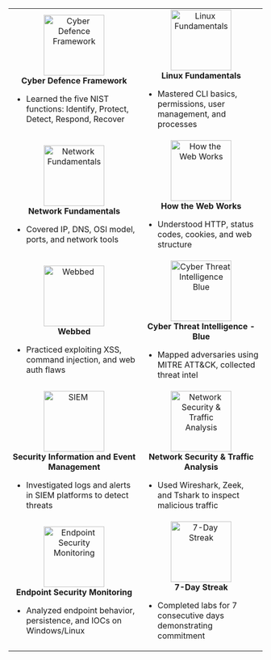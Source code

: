 <div align="center">

<table>
  <tr>
    <td align="center">
      <img src="https://assets.tryhackme.com/img/badges/cyberdefenceframework.svg" alt="Cyber Defence Framework" width="120"/><br/>
      <strong>Cyber Defence Framework</strong><br/>
      <ul align="left">
        <li>Learned the five NIST functions: Identify, Protect, Detect, Respond, Recover</li>
      </ul>
    </td>
    <td align="center">
      <img src="https://assets.tryhackme.com/img/badges/linux.svg" alt="Linux Fundamentals" width="120"/><br/>
      <strong>Linux Fundamentals</strong><br/>
      <ul align="left">
        <li>Mastered CLI basics, permissions, user management, and processes</li>
      </ul>
    </td>
  </tr>
  <tr>
    <td align="center">
      <img src="https://assets.tryhackme.com/img/badges/networkfundamentals.svg" alt="Network Fundamentals" width="120"/><br/>
      <strong>Network Fundamentals</strong><br/>
      <ul align="left">
        <li>Covered IP, DNS, OSI model, ports, and network tools</li>
      </ul>
    </td>
    <td align="center">
      <img src="https://assets.tryhackme.com/img/badges/howthewebworks.svg" alt="How the Web Works" width="120"/><br/>
      <strong>How the Web Works</strong><br/>
      <ul align="left">
        <li>Understood HTTP, status codes, cookies, and web structure</li>
      </ul>
    </td>
  </tr>
  <tr>
    <td align="center">
      <img src="https://assets.tryhackme.com/img/badges/webbed.svg" alt="Webbed" width="120"/><br/>
      <strong>Webbed</strong><br/>
      <ul align="left">
        <li>Practiced exploiting XSS, command injection, and web auth flaws</li>
      </ul>
    </td>
    <td align="center">
      <img src="https://assets.tryhackme.com/img/badges/cyberthreatintellegenceblue.svg" alt="Cyber Threat Intelligence Blue" width="120"/><br/>
      <strong>Cyber Threat Intelligence - Blue</strong><br/>
      <ul align="left">
        <li>Mapped adversaries using MITRE ATT&CK, collected threat intel</li>
      </ul>
    </td>
  </tr>
  <tr>
    <td align="center">
      <img src="https://assets.tryhackme.com/img/badges/securityinformationandeventmanagement.svg" alt="SIEM" width="120"/><br/>
      <strong>Security Information and Event Management</strong><br/>
      <ul align="left">
        <li>Investigated logs and alerts in SIEM platforms to detect threats</li>
      </ul>
    </td>
    <td align="center">
      <img src="https://assets.tryhackme.com/img/badges/networksecurityandtrafficanalysisv2.svg" alt="Network Security & Traffic Analysis" width="120"/><br/>
      <strong>Network Security & Traffic Analysis</strong><br/>
      <ul align="left">
        <li>Used Wireshark, Zeek, and Tshark to inspect malicious traffic</li>
      </ul>
    </td>
  </tr>
  <tr>
    <td align="center">
      <img src="https://assets.tryhackme.com/img/badges/endpointsecuritymonitoring.svg" alt="Endpoint Security Monitoring" width="120"/><br/>
      <strong>Endpoint Security Monitoring</strong><br/>
      <ul align="left">
        <li>Analyzed endpoint behavior, persistence, and IOCs on Windows/Linux</li>
      </ul>
    </td>
    <td align="center">
      <img src="https://assets.tryhackme.com/img/badges/streak7.svg" alt="7-Day Streak" width="120"/><br/>
      <strong>7-Day Streak</strong><br/>
      <ul align="left">
        <li>Completed labs for 7 consecutive days demonstrating commitment</li>
      </ul>
    </td>
  </tr>
</table>

</div>




